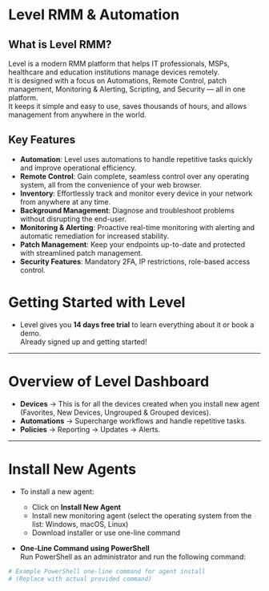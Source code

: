 # Level RMM & Automation

## What is Level RMM?
Level is a modern RMM platform that helps IT professionals, MSPs, healthcare and education institutions manage devices remotely.  
It is designed with a focus on Automations, Remote Control, patch management, Monitoring & Alerting, Scripting, and Security — all in one platform.  
It keeps it simple and easy to use, saves thousands of hours, and allows management from anywhere in the world.

## Key Features
- **Automation**: Level uses automations to handle repetitive tasks quickly and improve operational efficiency.  
- **Remote Control**: Gain complete, seamless control over any operating system, all from the convenience of your web browser.  
- **Inventory**: Effortlessly track and monitor every device in your network from anywhere at any time.  
- **Background Management**: Diagnose and troubleshoot problems without disrupting the end-user.  
- **Monitoring & Alerting**: Proactive real-time monitoring with alerting and automatic remediation for increased stability.  
- **Patch Management**: Keep your endpoints up-to-date and protected with streamlined patch management.  
- **Security Features**: Mandatory 2FA, IP restrictions, role-based access control.  
# Getting Started with Level

* Level gives you **14 days free trial** to learn everything about it or book a demo.  
  Already signed up and getting started!
---
# Overview of Level Dashboard

- **Devices** → This is for all the devices created when you install new agent (Favorites, New Devices, Ungrouped & Grouped devices).  
- **Automations** → Supercharge workflows and handle repetitive tasks.  
- **Policies** → Reporting → Updates → Alerts.
---
# Install New Agents

* To install a new agent:
  - Click on **Install New Agent**
  - Install new monitoring agent (select the operating system from the list: Windows, macOS, Linux)
  - Download installer or use one-line command

* **One-Line Command using PowerShell**  
  Run PowerShell as an administrator and run the following command:

```powershell
# Example PowerShell one-line command for agent install
# (Replace with actual provided command)
